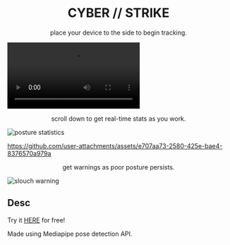 
<h1 align="center">
    CYBER // STRIKE
</h1>
<p align="center">
   place your device to the side to begin tracking.
</p>

![main camera](demo1.mp4)

<p align="center">
   scroll down to get real-time stats as you work.
</p>

![posture statistics](resources/ss2.jpg)

https://github.com/user-attachments/assets/e707aa73-2580-425e-bae4-8376570a979a



<p align="center">
   get warnings as poor posture persists.
</p>

![slouch warning](resources/ss3.jpg)

## Desc

Try it [HERE](https://evanzyang91.github.io/situp/) for free!

Made using Mediapipe pose detection API.
